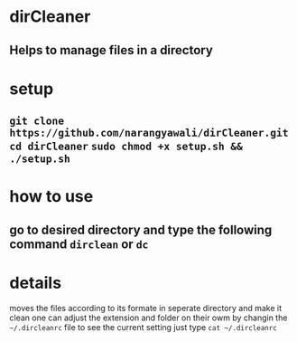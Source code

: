 # dirCleaner
Helps to manage files in a directory
---
# setup
`git clone https://github.com/narangyawali/dirCleaner.git`
`cd dirCleaner`
`sudo chmod +x setup.sh && ./setup.sh`
---
# how to use 
go to desired directory and type the following command
`dirclean` or `dc`
---
# details
moves the files according to its formate in seperate directory and make it clean
one can adjust the extension and folder on their owm by changin the `~/.dircleanrc` file
to see the current setting just type `cat ~/.dircleanrc`

